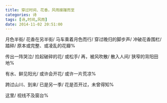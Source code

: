 ```yaml
---
title: 穿过时间、花香，风雨接踵而至
categories: 诗
tags: [诗,时间,风雨]
date: 2014-11-02 20:51:00
---
```


月色半街/
花香在另半街/
马车乘着月色而行/
穿过晚归的脚步声/
冲破花香围栏/
踏碎/
原本或完整、或凌乱的花瓣%

传出一阵哭泣/
捡起破碎的花/
或松手/
再，被风吹散/
散入人间/
狭窄的背阳田地%

有水、鲜见阳光/
或许会开花/
或许一片荒凉%

跨过山川、到来/
已是另一季/
花是否开过，未曾得知%

这里/
视线不及窗台%
